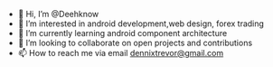 - 👋 Hi, I’m @Deehknow
- 👀 I’m interested in android development,web design, forex trading
- 🌱 I’m currently learning android component architecture
- 💞️ I’m looking to collaborate on open projects and contributions
- 📫 How to reach me via email dennixtrevor@gmail.com

<!---
Deehknow/Deehknow is a ✨ special ✨ repository because its `README.md` (this file) appears on your GitHub profile.
You can click the Preview link to take a look at your changes.
--->
